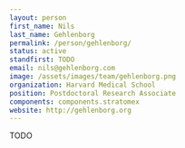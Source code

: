 ```yaml
---
layout: person
first_name: Nils
last_name: Gehlenborg
permalink: /person/gehlenborg/
status: active
standfirst: TODO
email: nils@gehlenborg.com
image: /assets/images/team/gehlenborg.png
organization: Harvard Medical School
position: Postdoctoral Research Associate
components: components.stratomex
website: http://gehlenborg.org
---
```


TODO